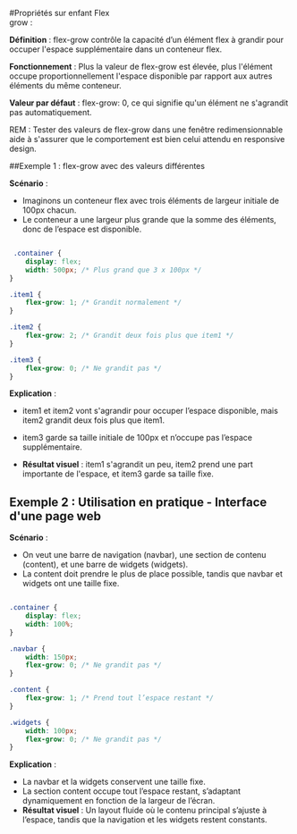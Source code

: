 #Propriétés sur enfant Flex<br>grow : 

**Définition** : flex-grow contrôle la capacité d’un élément flex à grandir pour occuper l'espace supplémentaire dans un conteneur flex.

**Fonctionnement** : Plus la valeur de flex-grow est élevée, plus l'élément occupe proportionnellement l'espace disponible par rapport aux autres éléments du même conteneur.

**Valeur par défaut** : flex-grow: 0, ce qui signifie qu'un élément ne s'agrandit pas automatiquement.

REM : Tester des valeurs de flex-grow dans une fenêtre redimensionnable aide à s'assurer que le comportement est bien celui attendu en responsive design.


##Exemple 1 : flex-grow avec des valeurs différentes

**Scénario** :

- Imaginons un conteneur flex avec trois éléments de largeur initiale de 100px chacun.
- Le conteneur a une largeur plus grande que la somme des éléments, donc de l’espace est disponible.
 
```css

 .container {
    display: flex;
    width: 500px; /* Plus grand que 3 x 100px */
}

.item1 {
    flex-grow: 1; /* Grandit normalement */
}

.item2 {
    flex-grow: 2; /* Grandit deux fois plus que item1 */
}

.item3 {
    flex-grow: 0; /* Ne grandit pas */
}
```

**Explication** :

- item1 et item2 vont s'agrandir pour occuper l’espace disponible, mais item2 grandit deux fois plus que item1.

- item3 garde sa taille initiale de 100px et n’occupe pas l’espace supplémentaire.
- **Résultat visuel** : item1 s'agrandit un peu, item2 prend une part importante de l'espace, et item3 garde sa taille fixe.

## Exemple 2 : Utilisation en pratique - Interface d'une page web

**Scénario** :

- On veut une barre de navigation (navbar), une section de contenu (content), et une barre de widgets (widgets).
- La content doit prendre le plus de place possible, tandis que navbar et widgets ont une taille fixe.

```css

.container {
    display: flex;
    width: 100%;
}

.navbar {
    width: 150px;
    flex-grow: 0; /* Ne grandit pas */
}

.content {
    flex-grow: 1; /* Prend tout l’espace restant */
}

.widgets {
    width: 100px;
    flex-grow: 0; /* Ne grandit pas */
}

```

**Explication** :

- La navbar et la widgets conservent une taille fixe.
- La section content occupe tout l’espace restant, s’adaptant dynamiquement en fonction de la largeur de l’écran.
- **Résultat visuel** : Un layout fluide où le contenu principal s’ajuste à l’espace, tandis que la navigation et les widgets restent constants.
